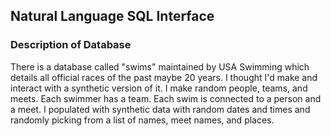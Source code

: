 ## Natural Language SQL Interface

### Description of Database
There is a database called "swims" maintained by USA Swimming which details all official races of the past maybe 20 years.
I thought I'd make and interact with a synthetic version of it. I make random people, teams, and meets. Each swimmer has a team. Each swim is connected to a person and a meet.
I populated with synthetic data with random dates and times and randomly picking from a list of names, meet names, and places.


